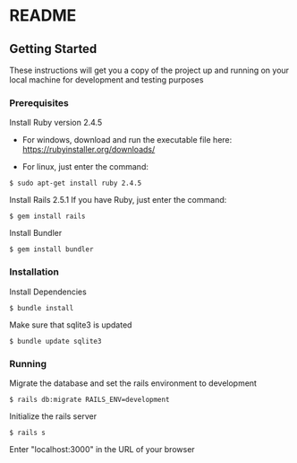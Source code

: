 # README

## Getting Started

These instructions will get you a copy of the project up and running on your local machine for development and testing purposes

### Prerequisites

Install Ruby version 2.4.5
- For windows, download and run the executable file here: https://rubyinstaller.org/downloads/

- For linux, just enter the command:
```
$ sudo apt-get install ruby 2.4.5
```

Install Rails 2.5.1
If you have Ruby, just enter the command:
```
$ gem install rails
```

Install Bundler
```
$ gem install bundler
```

### Installation

Install Dependencies
```
$ bundle install
```

Make sure that sqlite3 is updated
```
$ bundle update sqlite3
```

### Running

Migrate the database and set the rails environment to development
```
$ rails db:migrate RAILS_ENV=development
```

Initialize the rails server
```
$ rails s
```

Enter "localhost:3000" in the URL of your browser
